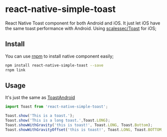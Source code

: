 # react-native-simple-toast
React Native Toast component for both Android and iOS. It just let iOS have the same toast performance with Android. Using [scalessec/Toast](https://github.com/scalessec/Toast) for iOS;

## Install
You can use [rnpm](https://github.com/rnpm/rnpm) to install native component easily;

```bash
npm install react-native-simple-toast --save
rnpm link
```

## Usage

It's just the same as [ToastAndroid](http://facebook.github.io/react-native/docs/toastandroid.html)

```javascript
import Toast from 'react-native-simple-toast';

Toast.show('This is a toast.');
Toast.show('This is a long toast.',Toast.LONG);
Toast.showWithGravity('this is toast!', Toast.LONG, Toast.Bottom);
Toast.showWithGravityOffset('this is toast!', Toast.LONG, Toast.BOTTOM, 0, 0);
```
